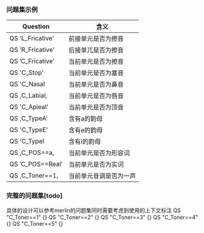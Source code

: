 ### 问题集示例

Question          | 含义
----------------- | -------------------
QS ’L_Fricative’|前接单元是否为擦音
QS ’R_Fricative’|后接单兀是否为擦音
QS ’C_Fricative’|当前单元是否为擦音
QS 'C_Stop'|当前单元是否为塞音
QS 'C_Nasal|当前单元是否为鼻音
QS ,C_Labial,|当前单元是否为唇音
QS 'C_Apieal’|当前单元是否为顶音
QS ,C_TypeA'|含有a的韵母
QS 'C_TypeE'|含有e的韵母
QS 'C_TypeI|含有i的韵母
QS ,C_POS==a,|当前单元是否为形容词
QS ’C_POS==Real’|当前单元是否为实词
QS ,C_Toner==1,|当前单元音调是否为一声



### 完整的问题集[todo]
具体的设计可以参考merlin的问题集同时需要考虑到使用的上下文标注
QS "C_Toner==1"         {}
QS "C_Toner==2"         {}
QS "C_Toner==3"         {}
QS "C_Toner==4"         {}
QS "C_Toner==5"         {}